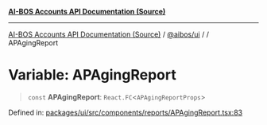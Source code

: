 [**AI-BOS Accounts API Documentation (Source)**](../../../README.md)

***

[AI-BOS Accounts API Documentation (Source)](../../../README.md) / [@aibos/ui](../README.md) / [](../README.md) / APAgingReport

# Variable: APAgingReport

> `const` **APAgingReport**: `React.FC`\<`APAgingReportProps`\>

Defined in: [packages/ui/src/components/reports/APAgingReport.tsx:83](https://github.com/pohlai88/accounts/blob/48103fb36d28b2b9bfb33472b6de2f719773cde9/packages/ui/src/components/reports/APAgingReport.tsx#L83)

